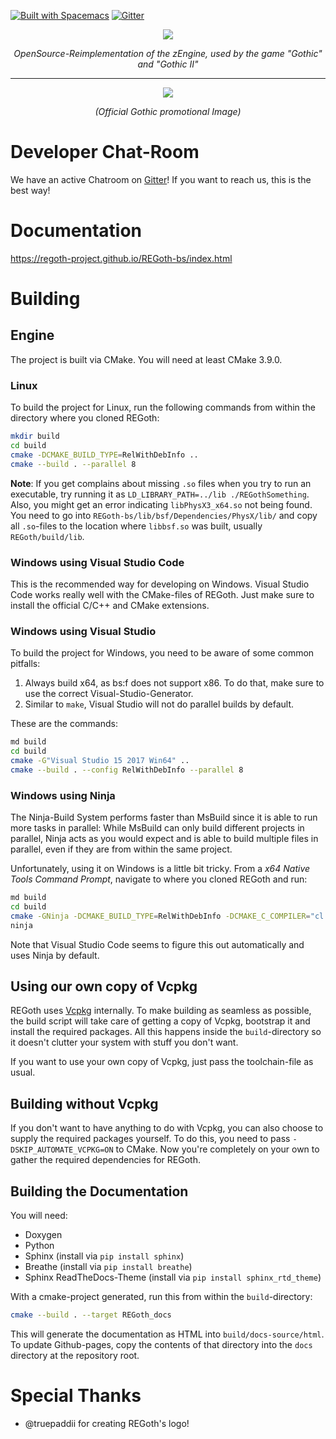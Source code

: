 [![Built with Spacemacs](https://cdn.rawgit.com/syl20bnr/spacemacs/442d025779da2f62fc86c2082703697714db6514/assets/spacemacs-badge.svg)](http://spacemacs.org)
[![Gitter](https://badges.gitter.im/Join%20Chat.svg)](https://gitter.im/REGoth/Lobby)


<p align="center">
  <img src="https://user-images.githubusercontent.com/11406580/58186975-2cdbb880-7cb6-11e9-9a6d-b38326bc3edb.png" />
  <p align="center"><em>OpenSource-Reimplementation of the zEngine, used by the game "Gothic" and "Gothic II"</em></p>
</p>

---

<p align="center">
  <img src="https://www.mobygames.com/images/promo/l/30647-gothic-screenshot.jpg" />
  <p align="center"><em>(Official Gothic promotional Image)</em></p>
</p>



# Developer Chat-Room

We have an active Chatroom on [Gitter](https://gitter.im/REGoth/Lobby)! If you want to reach us, this is the best way!

# Documentation

https://regoth-project.github.io/REGoth-bs/index.html

# Building

## Engine

The project is built via CMake. You will need at least CMake 3.9.0.

### Linux

To build the project for Linux, 
run the following commands from within the directory where you cloned REGoth:

```sh
mkdir build
cd build
cmake -DCMAKE_BUILD_TYPE=RelWithDebInfo ..
cmake --build . --parallel 8
```

**Note**: If you get complains about missing `.so` files when you try to run an executable,
try running it as `LD_LIBRARY_PATH=../lib ./REGothSomething`. Also, you might get an error indicating `libPhysX3_x64.so` not being found. You need to go into `REGoth-bs/lib/bsf/Dependencies/PhysX/lib/` and copy all `.so`-files to the location where `libbsf.so` was built, usually `REGoth/build/lib`.

### Windows using Visual Studio Code

This is the recommended way for developing on Windows. Visual Studio Code works
really well with the CMake-files of REGoth. Just make sure to install the
official C/C++ and CMake extensions.

### Windows using Visual Studio

To build the project for Windows, you need to be aware of some common pitfalls:

 1. Always build x64, as bs:f does not support x86. To do that, make sure to use
    the correct Visual-Studio-Generator.
 2. Similar to `make`, Visual Studio will not do parallel builds by default.

These are the commands:

```sh
md build
cd build
cmake -G"Visual Studio 15 2017 Win64" ..
cmake --build . --config RelWithDebInfo --parallel 8
```

### Windows using Ninja

The Ninja-Build System performs faster than MsBuild since it is able to run more tasks in parallel: While MsBuild can only build different projects in parallel, Ninja acts as you would expect and is able to build multiple files in parallel, even if they are from within the same project.

Unfortunately, using it on Windows is a little bit tricky. From a *x64 Native Tools Command Prompt*, navigate to where you cloned REGoth and run:

```sh
md build
cd build
cmake -GNinja -DCMAKE_BUILD_TYPE=RelWithDebInfo -DCMAKE_C_COMPILER="cl.exe" -DCMAKE_CXX_COMPILER="cl.exe" -DMSVC_TOOLSET_VERSION=140 ..
ninja
```

Note that Visual Studio Code seems to figure this out automatically and uses Ninja by default.

## Using our own copy of Vcpkg

REGoth uses [Vcpkg](https://github.com/microsoft/vcpkg) internally. To make building as seamless as possible, the build script will take care of getting a copy of Vcpkg, bootstrap it and install the required packages. All this happens inside the `build`-directory so it doesn't clutter your system with stuff you don't want.

If you want to use your own copy of Vcpkg, just pass the toolchain-file as usual.


## Building without Vcpkg

If you don't want to have anything to do with Vcpkg, you can also choose to supply the required packages yourself. To do this, you need to pass `-DSKIP_AUTOMATE_VCPKG=ON` to CMake. Now you're completely on your own to gather the required dependencies for REGoth.


## Building the Documentation

You will need:

 * Doxygen
 * Python
  * Sphinx (install via `pip install sphinx`)
  * Breathe (install via `pip install breathe`)
  * Sphinx ReadTheDocs-Theme (install via `pip install sphinx_rtd_theme`)

With a cmake-project generated, run this from within the `build`-directory:

```sh
cmake --build . --target REGoth_docs
```

This will generate the documentation as HTML into `build/docs-source/html`. 
To update Github-pages, copy the contents of that directory into the `docs` directory at the repository root.


# Special Thanks

 - @truepaddii for creating REGoth's logo!
